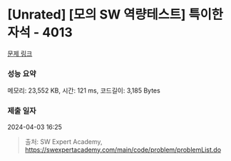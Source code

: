 # [Unrated] [모의 SW 역량테스트] 특이한 자석 - 4013 

[문제 링크](https://swexpertacademy.com/main/code/problem/problemDetail.do?contestProbId=AWIeV9sKkcoDFAVH) 

### 성능 요약

메모리: 23,552 KB, 시간: 121 ms, 코드길이: 3,185 Bytes

### 제출 일자

2024-04-03 16:25



> 출처: SW Expert Academy, https://swexpertacademy.com/main/code/problem/problemList.do